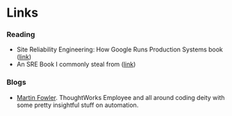 Links
=====

### Reading
* Site Reliability Engineering: How Google Runs Production Systems book ([link](https://landing.google.com/sre/book.html))
* An SRE Book I commonly steal from ([link](https://s905060.gitbooks.io/site-reliability-engineer-handbook/))

### Blogs
* [Martin Fowler](https://martinfowler.com/). ThoughtWorks Employee and all around coding deity with some pretty insightful stuff on automation.
